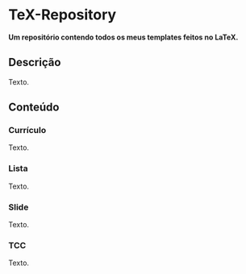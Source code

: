 # TeX-Repository

**Um repositório contendo todos os meus templates feitos no LaTeX.**

## Descrição

Texto.

## Conteúdo

### Currículo

Texto.

### Lista

Texto.

### Slide

Texto.

### TCC

Texto.
